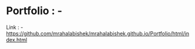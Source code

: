 # Portfolio : - 
Link : - https://github.com/mrahalabishek/mrahalabishek.github.io/Portfolio/html/index.html


